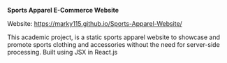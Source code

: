 **Sports Apparel E-Commerce Website**

Website: https://marky115.github.io/Sports-Apparel-Website/

This academic project, is a static sports apparel website to showcase and promote sports clothing and accessories without the need for server-side processing. Built using JSX in React.js
